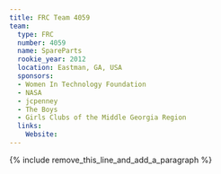 ```yaml
---
title: FRC Team 4059
team:
  type: FRC
  number: 4059
  name: SpareParts
  rookie_year: 2012
  location: Eastman, GA, USA
  sponsors:
  - Women In Technology Foundation
  - NASA
  - jcpenney
  - The Boys
  - Girls Clubs of the Middle Georgia Region
  links:
    Website:
---
```


{% include remove_this_line_and_add_a_paragraph %}